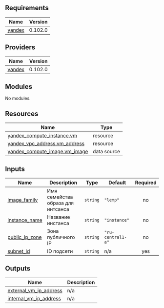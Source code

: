 <!-- BEGIN_TF_DOCS -->
## Requirements

| Name | Version |
|------|---------|
| <a name="requirement_yandex"></a> [yandex](#requirement\_yandex) | 0.102.0 |

## Providers

| Name | Version |
|------|---------|
| <a name="provider_yandex"></a> [yandex](#provider\_yandex) | 0.102.0 |

## Modules

No modules.

## Resources

| Name | Type |
|------|------|
| [yandex_compute_instance.vm](https://registry.terraform.io/providers/yandex-cloud/yandex/0.102.0/docs/resources/compute_instance) | resource |
| [yandex_vpc_address.vm_address](https://registry.terraform.io/providers/yandex-cloud/yandex/0.102.0/docs/resources/vpc_address) | resource |
| [yandex_compute_image.vm_image](https://registry.terraform.io/providers/yandex-cloud/yandex/0.102.0/docs/data-sources/compute_image) | data source |

## Inputs

| Name | Description | Type | Default | Required |
|------|-------------|------|---------|:--------:|
| <a name="input_image_family"></a> [image\_family](#input\_image\_family) | Имя семейства образа для интсанса | `string` | `"lemp"` | no |
| <a name="input_instance_name"></a> [instance\_name](#input\_instance\_name) | Название инстанса | `string` | `"instance"` | no |
| <a name="input_public_ip_zone"></a> [public\_ip\_zone](#input\_public\_ip\_zone) | Зона публичного IP | `string` | `"ru-central1-a"` | no |
| <a name="input_subnet_id"></a> [subnet\_id](#input\_subnet\_id) | ID подсети | `string` | n/a | yes |

## Outputs

| Name | Description |
|------|-------------|
| <a name="output_external_vm_ip_address"></a> [external\_vm\_ip\_address](#output\_external\_vm\_ip\_address) | n/a |
| <a name="output_internal_vm_ip_address"></a> [internal\_vm\_ip\_address](#output\_internal\_vm\_ip\_address) | n/a |
<!-- END_TF_DOCS -->
